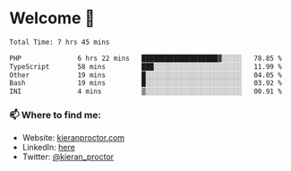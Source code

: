 # Welcome 🦘

<!--START_SECTION:waka-->

```txt
Total Time: 7 hrs 45 mins

PHP              6 hrs 22 mins   ███████████████████▓░░░░░   78.85 %
TypeScript       58 mins         ███░░░░░░░░░░░░░░░░░░░░░░   11.99 %
Other            19 mins         █░░░░░░░░░░░░░░░░░░░░░░░░   04.05 %
Bash             19 mins         █░░░░░░░░░░░░░░░░░░░░░░░░   03.92 %
INI              4 mins          ▒░░░░░░░░░░░░░░░░░░░░░░░░   00.91 %
```

<!--END_SECTION:waka-->

### 📫 Where to find me:

-   Website: [kieranproctor.com](https://kieranproctor.com/)
-   LinkedIn: [here](https://www.linkedin.com/in/kieran-proctor-086b5a159/)
-   Twitter: [@kieran_proctor](https://twitter.com/kieran_proctor)
